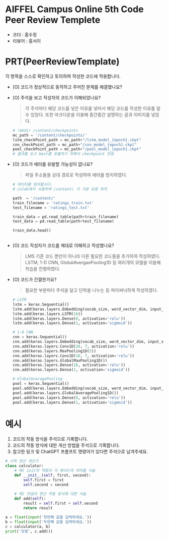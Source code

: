 # AIFFEL Campus Online 5th Code Peer Review Templete
- 코더 : 홍수정
- 리뷰어 : 홍서이


# PRT(PeerReviewTemplate) 
각 항목을 스스로 확인하고 토의하여 작성한 코드에 적용합니다.

- [O] 코드가 정상적으로 동작하고 주어진 문제를 해결했나요?
  
- [O] 주석을 보고 작성자의 코드가 이해되었나요?
  > 각 주석마다 해당 코드를 넣은 이유를 넣어서 해당 코드를 작성한 이유를 알 수 있었다. 또한 마크다운을 이용해 중간중간 설명하는 글과 이미지를 넣었다.
  ```Python
  # !mkdir /content/checkpoints
  mc_path = '/content/checkpoints/'
  lstm_checkPoint_path = mc_path+"/lstm_model_{epoch}.ckpt"
  cnn_checkPoint_path = mc_path+"/cnn_model_{epoch}.ckpt"
  pool_checkPoint_path = mc_path+"/pool_model_{epoch}.ckpt"
  # 결과를 보고 best를 호출하기 위해서 checkpoint 만듬
  ```
- [O] 코드가 에러를 유발할 가능성이 없나요?
  > 파일 주소들을 상대 경로로 작성하여 에러를 방지하였다.
  
  ```python
  # 데이터를 읽어봅시다.
  # colab에서 사용하여 /content/ 가 기본 로컬 위치

  path  = '/content/'
  train_filename = 'ratings_train.txt'
  test_filename = 'ratings_test.txt'

  train_data = pd.read_table(path+train_filename)
  test_data = pd.read_table(path+test_filename)

  train_data.head()
     
  ```
- [O] 코드 작성자가 코드를 제대로 이해하고 작성했나요?
  > LMS 기존 코드 뿐만이 아니라 다른 필요한 코드들을 추가하여 작성하였다. LSTM, 1-D CNN, GlobalAvergaePooling1D 등 여러개의 모델을 이용해 학습을 진행하였다.

- [O] 코드가 간결한가요?
  > 필요한 부분마다 주석을 달고 단락을 나누는 등 파이써닉하게 작성하였다.

  ```Python
  # LSTM
  lstm = keras.Sequential()
  lstm.add(keras.layers.Embedding(vocab_size, word_vector_dim, input_shape=(None,)))
  lstm.add(keras.layers.LSTM(16))
  lstm.add(keras.layers.Dense(8, activation='relu'))
  lstm.add(keras.layers.Dense(1, activation='sigmoid'))

  # 1-D CNN
  cnn = keras.Sequential()
  cnn.add(keras.layers.Embedding(vocab_size, word_vector_dim, input_shape=(None,)))
  cnn.add(keras.layers.Conv1D(16, 7, activation='relu'))
  cnn.add(keras.layers.MaxPooling1D(5))
  cnn.add(keras.layers.Conv1D(16, 7, activation='relu'))
  cnn.add(keras.layers.GlobalMaxPooling1D())
  cnn.add(keras.layers.Dense(16, activation='relu'))
  cnn.add(keras.layers.Dense(1, activation='sigmoid'))

  # GlobalAveragePooling
  pool = keras.Sequential()
  pool.add(keras.layers.Embedding(vocab_size, word_vector_dim, input_shape=(None,)))
  pool.add(keras.layers.GlobalAveragePooling1D())
  pool.add(keras.layers.Dense(8, activation='relu'))
  pool.add(keras.layers.Dense(1, activation='sigmoid'))
  ```

# 예시
1. 코드의 작동 방식을 주석으로 기록합니다.
2. 코드의 작동 방식에 대한 개선 방법을 주석으로 기록합니다.
3. 참고한 링크 및 ChatGPT 프롬프트 명령어가 있다면 주석으로 남겨주세요.
```python
# 사칙 연산 계산기
class calculator:
    # 예) init의 역할과 각 매서드의 의미를 서술
    def __init__(self, first, second):
        self.first = first
        self.second = second
    
    # 예) 덧셈과 연산 작동 방식에 대한 서술
    def add(self):
        result = self.first + self.second
        return result

a = float(input('첫번째 값을 입력하세요.')) 
b = float(input('두번째 값을 입력하세요.')) 
c = calculator(a, b)
print('덧셈', c.add()) 
```

